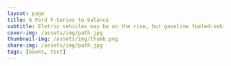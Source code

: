 ```yaml
---
layout: page
title: A Ford F-Series to balance 
subtitle: Eletric vehicles may be on the rise, but gasoline fueled-vehicle still hold the largest shares of this market, by far
cover-img: /assets/img/path.jpg
thumbnail-img: /assets/img/thumb.png
share-img: /assets/img/path.jpg
tags: [books, test]
---
```

